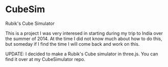 CubeSim
=======

Rubik's Cube Simulator

This is a project I was very interesed in starting during my trip to India over the summer of 2014. At the time I did not know much about how to do this, but someday if I find the time I will come back and work on this.

UPDATE: I decided to make a Rubik's Cube simulator in three.js. You can find it over at my CubeSimulator repo.
